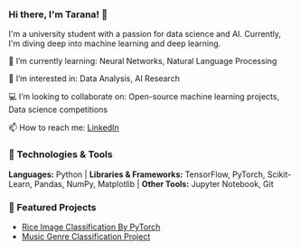 ### Hi there, I'm Tarana! 👋

I'm a university student with a passion for data science and AI. Currently, I'm diving deep into machine learning and deep learning.

🌱 I’m currently learning: Neural Networks, Natural Language Processing

👀 I’m interested in: Data Analysis, AI Research

💻 I’m looking to collaborate on: Open-source machine learning projects, Data science competitions

📫 How to reach me: [LinkedIn](https://www.linkedin.com/in/tarana-karimova/)

### 🔧 Technologies & Tools
**Languages:** Python | **Libraries & Frameworks:** TensorFlow, PyTorch, Scikit-Learn, Pandas, NumPy, Matplotlib | **Other Tools:** Jupyter Notebook, Git

### 🌟 Featured Projects
- [Rice Image Classification By PyTorch](https://github.com/yourusername/Rice-Image-Classification-By-Pytorch)
- [Music Genre Classification Project](https://github.com/yourusername/Music-Genre-Classification)


<!---
KarimovaTarana/KarimovaTarana is a ✨ special ✨ repository because its `README.md` (this file) appears on your GitHub profile.
You can click the Preview link to take a look at your changes.
--->
